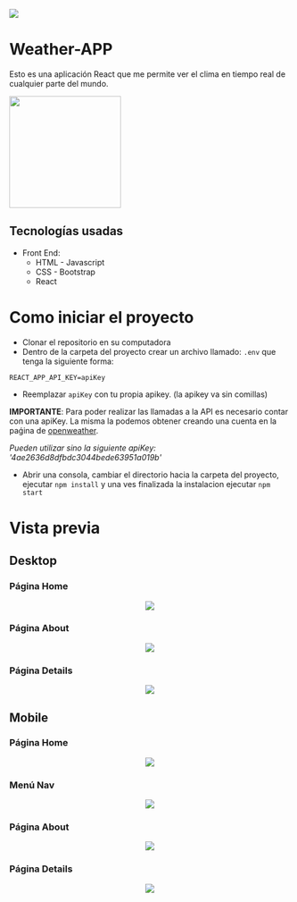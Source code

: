 <p align='left'>
    <img src='https://static.wixstatic.com/media/85087f_0d84cbeaeb824fca8f7ff18d7c9eaafd~mv2.png/v1/fill/w_160,h_30,al_c,q_85,usm_0.66_1.00_0.01/Logo_completo_Color_1PNG.webp' </img>
</p>


# Weather-APP

Esto es una aplicación React que me permite ver el clima en tiempo real de cualquier parte del mundo.

<p align="left">
  <img height="200" src="./images/weather-banner.png" />
</p>

## Tecnologías usadas

- Front End:
    + HTML - Javascript
    + CSS - Bootstrap
    + React

# Como iniciar el proyecto

 - Clonar el repositorio en su computadora
 - Dentro de la carpeta del proyecto crear un archivo llamado: `.env` que tenga la siguiente forma:

```
REACT_APP_API_KEY=apiKey
```
- Reemplazar `apiKey` con tu propia apikey. (la apikey va sin comillas)

__IMPORTANTE__: Para poder realizar las llamadas a la API es necesario contar con una apiKey. La misma la podemos obtener creando una cuenta en la paǵina de [openweather](https://openweathermap.org/current).

*Pueden utilizar sino la siguiente apiKey: '4ae2636d8dfbdc3044bede63951a019b'*

- Abrir una consola, cambiar el directorio hacia la carpeta del proyecto, ejecutar `npm install` y una ves finalizada la instalacion ejecutar `npm start`

# Vista previa

## Desktop

### Página Home

<p align="center">
  <img src="./images/home.png" />
</p>

### Página About

<p align="center">
  <img src="./images/about.png" />
</p>

### Página Details

<p align="center">
  <img src="./images/details.png" />
</p>

## Mobile

### Página Home

<p align="center">
  <img src="./images/home-mobile.png" />
</p>

### Menú Nav

<p align="center">
  <img src="./images/nav-mobile.png" />
</p>

### Página About

<p align="center">
  <img src="./images/about-mobile.png" />
</p>

### Página Details

<p align="center">
  <img src="./images/details-mobile.png" />
</p>
